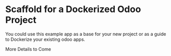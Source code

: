 # Scaffold for a Dockerized Odoo Project

You could use this example app as a base for your new project or as a guide to
Dockerize your existing odoo apps.

More Details to Come